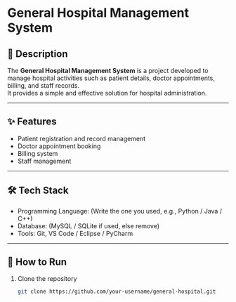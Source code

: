 # General Hospital Management System

## 📖 Description
The **General Hospital Management System** is a project developed to manage hospital activities such as patient details, doctor appointments, billing, and staff records.  
It provides a simple and effective solution for hospital administration.

---

## ✨ Features
- Patient registration and record management  
- Doctor appointment booking  
- Billing system  
- Staff management  

---

## 🛠 Tech Stack
- Programming Language: (Write the one you used, e.g., Python / Java / C++)  
- Database: (MySQL / SQLite if used, else remove)  
- Tools: Git, VS Code / Eclipse / PyCharm  

---

## 🚀 How to Run
1. Clone the repository  
   ```bash
   git clone https://github.com/your-username/general-hospital.git
